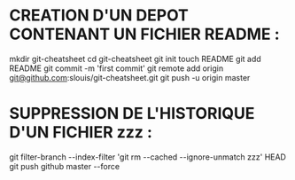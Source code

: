 
# CREATION D'UN DEPOT CONTENANT UN FICHIER README :
mkdir git-cheatsheet
cd git-cheatsheet 
git init
touch README
git add README
git commit -m 'first commit'
git remote add origin git@github.com:slouis/git-cheatsheet.git
git push -u origin master

# SUPPRESSION DE L'HISTORIQUE D'UN FICHIER zzz :
git filter-branch --index-filter 'git rm --cached --ignore-unmatch zzz' HEAD
git push github master --force

